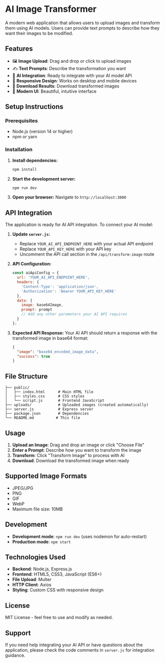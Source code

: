 # AI Image Transformer

A modern web application that allows users to upload images and transform them using AI models. Users can provide text prompts to describe how they want their images to be modified.

## Features

- 🖼️ **Image Upload**: Drag and drop or click to upload images
- ✍️ **Text Prompts**: Describe the transformation you want
- 🤖 **AI Integration**: Ready to integrate with your AI model API
- 📱 **Responsive Design**: Works on desktop and mobile devices
- 💾 **Download Results**: Download transformed images
- 🎨 **Modern UI**: Beautiful, intuitive interface

## Setup Instructions

### Prerequisites

- Node.js (version 14 or higher)
- npm or yarn

### Installation

1. **Install dependencies:**
   ```bash
   npm install
   ```

2. **Start the development server:**
   ```bash
   npm run dev
   ```

3. **Open your browser:**
   Navigate to `http://localhost:3000`

## API Integration

The application is ready for AI API integration. To connect your AI model:

1. **Update `server.js`:**
   - Replace `YOUR_AI_API_ENDPOINT_HERE` with your actual API endpoint
   - Replace `YOUR_API_KEY_HERE` with your API key
   - Uncomment the API call section in the `/api/transform-image` route

2. **API Configuration:**
   ```javascript
   const aiApiConfig = {
     url: 'YOUR_AI_API_ENDPOINT_HERE',
     headers: {
       'Content-Type': 'application/json',
       'Authorization': 'Bearer YOUR_API_KEY_HERE'
     },
     data: {
       image: base64Image,
       prompt: prompt
       // Add any other parameters your AI API requires
     }
   };
   ```

3. **Expected API Response:**
   Your AI API should return a response with the transformed image in base64 format:
   ```json
   {
     "image": "base64_encoded_image_data",
     "success": true
   }
   ```

## File Structure

```
├── public/
│   ├── index.html      # Main HTML file
│   ├── styles.css      # CSS styles
│   └── script.js       # Frontend JavaScript
├── uploads/            # Uploaded images (created automatically)
├── server.js           # Express server
├── package.json        # Dependencies
└── README.md          # This file
```

## Usage

1. **Upload an Image**: Drag and drop an image or click "Choose File"
2. **Enter a Prompt**: Describe how you want to transform the image
3. **Transform**: Click "Transform Image" to process with AI
4. **Download**: Download the transformed image when ready

## Supported Image Formats

- JPEG/JPG
- PNG
- GIF
- WebP
- Maximum file size: 10MB

## Development

- **Development mode**: `npm run dev` (uses nodemon for auto-restart)
- **Production mode**: `npm start`

## Technologies Used

- **Backend**: Node.js, Express.js
- **Frontend**: HTML5, CSS3, JavaScript (ES6+)
- **File Upload**: Multer
- **HTTP Client**: Axios
- **Styling**: Custom CSS with responsive design

## License

MIT License - feel free to use and modify as needed.

## Support

If you need help integrating your AI API or have questions about the application, please check the code comments in `server.js` for integration guidance. 